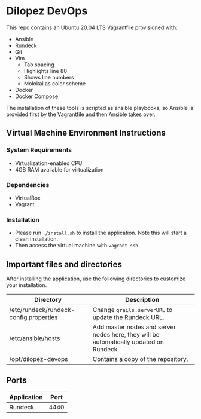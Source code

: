 # Dilopez DevOps #
This repo contains an Ubuntu 20.04 LTS Vagrantfile provisioned with:

* Ansible
* Rundeck
* Git
* Vim 
  * Tab spacing
  * Highlights line 80
  * Shows line numbers
  * Molokai as color scheme
* Docker
* Docker Compose

The installation of these tools is scripted as ansible playbooks, so Ansible is
provided first by the Vagrantfile and then Ansible takes over.

## Virtual Machine Environment Instructions ##

### System Requirements ###
* Virtualization-enabled CPU
* 4GB RAM available for virtualization

### Dependencies ###
* VirtualBox
* Vagrant 

### Installation ###
* Please run `./install.sh` to install the application. 
  Note this will start a clean installation.
* Then access the virtual machine with `vagrant ssh`

## Important files and directories ##
After installing the application, use the following directories to customize your 
installation.

| Directory                              | Description                                                                            |
|----------------------------------------|----------------------------------------------------------------------------------------|
| /etc/rundeck/rundeck-config.properties | Change `grails.serverURL` to update the Rundeck URL.                                   |
| /etc/ansible/hosts                     | Add master nodes and server nodes here, they will be automatically updated on Rundeck. |
| /opt/dilopez-devops                    | Contains a copy of the repository.                                                     |

## Ports ##

| Application | Port |
|-------------|------|
| Rundeck     | 4440 |
